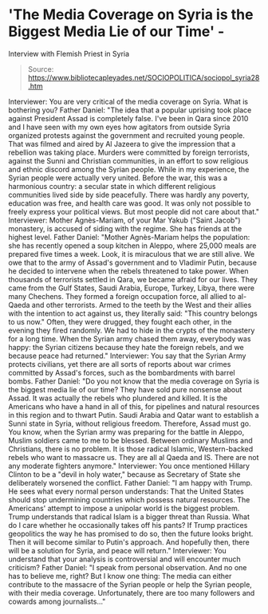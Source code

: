 # 'The Media Coverage on Syria is the Biggest Media Lie of our Time' - 
Interview with Flemish Priest in Syria

> Source: https://www.bibliotecapleyades.net/SOCIOPOLITICA/sociopol_syria28.htm

Interviewer:
You are very critical of the media coverage on
Syria. What is bothering you?
Father Daniel:
"The idea that a popular uprising took place
against President Assad is completely false. I've been in Qara
since 2010 and I have seen with my own eyes how agitators from
outside Syria organized protests against the government and
recruited young people.
That was filmed and aired by Al Jazeera
to give the impression that a rebellion was taking place.
Murders were committed by foreign terrorists, against the Sunni
and Christian communities, in an effort to sow religious and
ethnic discord among the Syrian people.
While in my experience,
the Syrian people were actually very united.
Before the war, this was a harmonious country: a secular state
in which different religious communities lived side by side
peacefully.
There was hardly any
poverty, education was free, and health care was good. It was
only not possible to freely express your political views.
But most people did
not care about that."
Interviewer:
Mother Agnès-Mariam, of your Mar Yakub ("Saint
Jacob") monastery, is accused of siding with the regime. She has
friends at the highest level.
Father Daniel:
"Mother Agnès-Mariam helps the population:
she
has recently opened a soup kitchen in Aleppo, where 25,000 meals
are prepared five times a week.
Look, it is miraculous that we
are still alive.
We owe that to the army of
Assad's government
and to Vladimir Putin, because he decided to intervene when the
rebels threatened to take power.
When thousands of terrorists settled in Qara, we became afraid
for our lives. They came from the Gulf States, Saudi Arabia,
Europe, Turkey, Libya, there were many Chechens.
They formed a
foreign occupation force, all allied to al-Qaeda and other
terrorists.
Armed to the teeth
by the West and their allies with
the intention to act against us, they literally said:
"This
country belongs to us now."
Often, they were
drugged, they fought each other, in the evening they fired
randomly. We had to hide in the crypts of the monastery for a
long time.
When the Syrian army
chased them away, everybody was happy:
the Syrian
citizens because they hate the foreign rebels, and we
because peace had returned."
Interviewer:
You say that the Syrian Army protects civilians,
yet there are all sorts of reports about war crimes committed by
Assad's forces, such as the bombardments with barrel bombs.
Father Daniel:
"Do you not know that
the media coverage on Syria is
the biggest media lie of our time?
They have sold pure
nonsense about Assad. It was actually the rebels who plundered
and killed.
It is the Americans
who have a hand in all of this, for pipelines and natural
resources in this region and to thwart Putin.
Saudi Arabia and Qatar want to establish a Sunni state in Syria,
without religious freedom. Therefore, Assad must go. You know,
when the Syrian army was preparing for the battle in Aleppo,
Muslim soldiers came to me to be blessed.
Between ordinary
Muslims and Christians, there is no problem. It is those
radical Islamic, Western-backed rebels who want to
massacre us. They are all al Qaeda and IS.
There are not any
moderate fighters anymore."
Interviewer:
You once mentioned
Hillary Clinton to be a "devil
in holy water," because as Secretary of State she deliberately
worsened the conflict.
Father Daniel:
"I am happy with
Trump.
He sees what every normal
person understands:
That the United States should stop
undermining countries which possess natural resources.
The
Americans' attempt to impose a unipolar world is the biggest
problem.
Trump understands that radical Islam is a bigger threat
than Russia.
What do I care whether he occasionally takes off his pants? If
Trump practices geopolitics the way he has promised to do so,
then the future looks bright. Then it will become similar to
Putin's approach.
And hopefully then,
there will be a solution for Syria, and peace will return."
Interviewer:
You understand that your analysis is
controversial and will encounter much criticism?
Father Daniel:
"I speak from
personal observation. And no one has to believe me, right?
But I know one thing:
The media can
either contribute to the massacre of the Syrian people or
help the Syrian people, with their media coverage.
Unfortunately, there
are too many followers and cowards among
journalists..."
